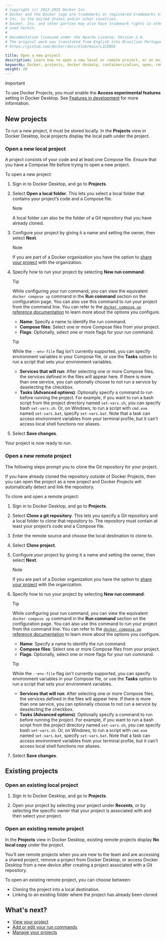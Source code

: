 ```yaml
---
# Copyright (c) 2013-2025 Docker Inc.
# Docker and the Docker logo are trademarks or registered trademarks of Docker,
# Inc. in the United States and/or other countries.
# Docker, Inc. and other parties may also have trademark rights in other terms
# used herein.
#
# Documentation licensed under the Apache License, Version 2.0.
# The original work was translated from English into Brazilian Portuguese.
# https://github.com/docker/docs/blob/main/LICENSE

title: Open a new project
description: Learn how to open a new local or remote project, or an existing project in Docker Projects.
keywords: Docker, projects, docker deskotp, containerization, open, remote, local
weight: 20
---
```

> [!IMPORTANT]
>
> To use Docker Projects, you must enable the **Access experimental features** setting in Docker Desktop. See [Features in development](/manuals/desktop/settings-and-maintenance/settings.md#features-in-development) for more information.

## New projects

To run a new project, it must be stored locally. In the **Projects** view in Docker Desktop, local projects display the local path under the project.

### Open a new local project

A project consists of your code and at least one Compose file. Ensure that you have a Compose file before trying to open a new project.

To open a new project:

1. Sign in to Docker Desktop, and go to **Projects**.

2. Select **Open a local folder**. This lets you select a local folder that contains your project’s code and a Compose file.

   > [!NOTE]
   >
   > A local folder can also be the folder of a Git repository that you have already cloned.

3. Configure your project by giving it a name and setting the owner, then select **Next**.

   > [!NOTE]
   >
   > If you are part of a Docker organization you have the option to [share your project](share.md) with the organization.

4. Specify how to run your project by selecting **New run command**:

   > [!TIP]
   >
   > While configuring your run command, you can view the equivalent `docker compose up` command in the **Run command** section on the configuration page. You can also use this command to run your project from the command line. You can refer to the [`docker compose up` reference documentation](/reference/cli/docker/compose/up.md) to learn more about the options you configure.

   - **Name**: Specify a name to identify the run command.
   - **Compose files**: Select one or more Compose files from your project.
   - **Flags**: Optionally, select one or more flags for your run command.

   > [!TIP]
   >
   > While the `--env-file` flag isn't currently supported, you can specify environment variables in your Compose file, or use the **Tasks** option to run a script that sets your environment variables.

   - **Services that will run**: After selecting one or more Compose files, the services defined in the files will appear here. If there is more than one service, you can optionally choose to not run a service by deselecting the checkbox.
   - **Tasks (Advanced options)**: Optionally specify a command to run before running the project. For example, if you want to run a bash script from the project directory named `set-vars.sh`, you can specify bash `set-vars.sh`. Or, on Windows, to run a script with `cmd.exe` named `set-vars.bat`, specify `set-vars.bat`. Note that a task can access environment variables from your terminal profile, but it can't access local shell functions nor aliases.

5. Select **Save changes**.

Your project is now ready to run.

### Open a new remote project

The following steps prompt you to clone the Git repository for your project.

If you have already cloned the repository outside of Docker Projects, then you can open the project as a new project and Docker Projects will automatically detect and link the repository.

To clone and open a remote project:

1. Sign in to Docker Desktop, and go to **Projects**.

2. Select **Clone a git repository**. This lets you specify a Git repository and a local folder to clone that repository to. The repository must contain at least your project’s code and a Compose file.

3. Enter the remote source and choose the local destination to clone to.

4. Select **Clone project**.

5. Configure your project by giving it a name and setting the owner, then select **Next**.

   > [!NOTE]
   >
   > If you are part of a Docker organization you have the option to [share your project](share.md) with the organization.

6. Specify how to run your project by selecting **New run command**:

   > [!TIP]
   >
   > While configuring your run command, you can view the equivalent `docker compose up` command in the **Run command** section on the configuration page. You can also use this command to run your project from the command line. You can refer to the [`docker compose up` reference documentation](/reference/cli/docker/compose/up.md) to learn more about the options you configure.

   - **Name**: Specify a name to identify the run command.
   - **Compose files**: Select one or more Compose files from your project.
   - **Flags**: Optionally, select one or more flags for your run command.

   > [!TIP]
   >
   > While the `--env-file` flag isn't currently supported, you can specify environment variables in your Compose file, or use the **Tasks** option to run a script that sets your environment variables.

   - **Services that will run**: After selecting one or more Compose files, the services defined in the files will appear here. If there is more than one service, you can optionally choose to not run a service by deselecting the checkbox.
   - **Tasks (Advanced options)**: Optionally specify a command to run before running the project. For example, if you want to run a bash script from the project directory named `set-vars.sh`, you can specify bash `set-vars.sh`. Or, on Windows, to run a script with `cmd.exe` named `set-vars.bat`, specify `set-vars.bat`. Note that a task can access environment variables from your terminal profile, but it can't access local shell functions nor aliases.

7. Select **Save changes**.

## Existing projects

### Open an existing local project

1. Sign in to Docker Desktop, and go to **Projects**.

2. Open your project by selecting your project under **Recents**, or by selecting the specific owner that your project is associated with and then select your project.

### Open an existing remote project

In the **Projects** view in Docker Desktop, existing remote projects display **No local copy** under the project.

You’ll see remote projects when you are new to the team and are accessing a shared project, remove a project from Docker Desktop, or access Docker Desktop from a new device after creating a project associated with a Git repository.

To open an existing remote project, you can choose between:

   - Cloning the project into a local destination.
   - Linking to an existing folder where the project has already been cloned

## What's next?

 - [View your project](/manuals/projects/view.md)
 - [Add or edit your run commands](/manuals/projects/edit.md)
 - [Manage your projects](/manuals/projects/manage.md)
